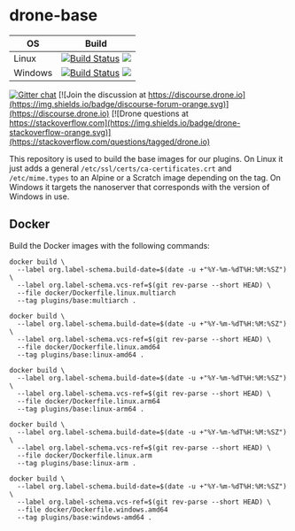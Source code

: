# drone-base

| OS | Build |
| --- | --- |
| Linux | [![Build Status](https://cloud.drone.io/api/badges/drone-plugins/drone-base/status.svg)](https://cloud.drone.io/drone-plugins/drone-base) [![](https://images.microbadger.com/badges/image/plugins/base.svg)](https://microbadger.com/images/plugins/base "Get your own image badge on microbadger.com") |
| Windows | [![Build Status](https://internal.cloud.drone.ci/api/badges/drone-plugins/drone-base/status.svg)](http://cloud.drone.io/drone-plugins/drone-base) [![](https://images.microbadger.com/badges/image/plugins/docker:windows-1809-amd64.svg)](https://microbadger.com/images/plugins/docker:windows-1809-amd64 "Get your own image badge on microbadger.com") |

[![Gitter chat](https://badges.gitter.im/drone/drone.png)](https://gitter.im/drone/drone)
[![Join the discussion at https://discourse.drone.io](https://img.shields.io/badge/discourse-forum-orange.svg)](https://discourse.drone.io)
[![Drone questions at https://stackoverflow.com](https://img.shields.io/badge/drone-stackoverflow-orange.svg)](https://stackoverflow.com/questions/tagged/drone.io)

This repository is used to build the base images for our plugins. On Linux it just adds a general `/etc/ssl/certs/ca-certificates.crt` and `/etc/mime.types` to an Alpine or a Scratch image depending on the tag. On Windows it targets the nanoserver that corresponds with the version of Windows in use.

## Docker

Build the Docker images with the following commands:

```
docker build \
  --label org.label-schema.build-date=$(date -u +"%Y-%m-%dT%H:%M:%SZ") \
  --label org.label-schema.vcs-ref=$(git rev-parse --short HEAD) \
  --file docker/Dockerfile.linux.multiarch
  --tag plugins/base:multiarch .

docker build \
  --label org.label-schema.build-date=$(date -u +"%Y-%m-%dT%H:%M:%SZ") \
  --label org.label-schema.vcs-ref=$(git rev-parse --short HEAD) \
  --file docker/Dockerfile.linux.amd64
  --tag plugins/base:linux-amd64 .

docker build \
  --label org.label-schema.build-date=$(date -u +"%Y-%m-%dT%H:%M:%SZ") \
  --label org.label-schema.vcs-ref=$(git rev-parse --short HEAD) \
  --file docker/Dockerfile.linux.arm64
  --tag plugins/base:linux-arm64 .

docker build \
  --label org.label-schema.build-date=$(date -u +"%Y-%m-%dT%H:%M:%SZ") \
  --label org.label-schema.vcs-ref=$(git rev-parse --short HEAD) \
  --file docker/Dockerfile.linux.arm
  --tag plugins/base:linux-arm .

docker build \
  --label org.label-schema.build-date=$(date -u +"%Y-%m-%dT%H:%M:%SZ") \
  --label org.label-schema.vcs-ref=$(git rev-parse --short HEAD) \
  --file docker/Dockerfile.windows.amd64
  --tag plugins/base:windows-amd64 .
```
